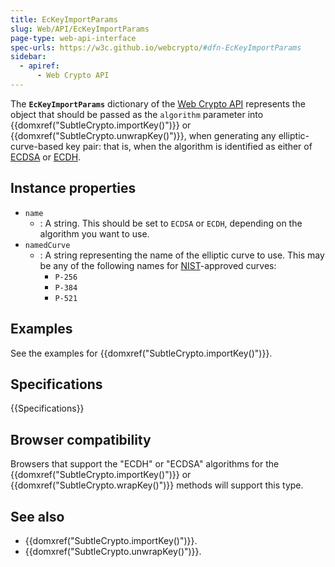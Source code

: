 ```yaml
---
title: EcKeyImportParams
slug: Web/API/EcKeyImportParams
page-type: web-api-interface
spec-urls: https://w3c.github.io/webcrypto/#dfn-EcKeyImportParams
sidebar:
  - apiref:
      - Web Crypto API
---
```


The **`EcKeyImportParams`** dictionary of the [Web Crypto API](/en-US/docs/Web/API/Web_Crypto_API) represents the object that should be passed as the `algorithm` parameter into {{domxref("SubtleCrypto.importKey()")}} or {{domxref("SubtleCrypto.unwrapKey()")}}, when generating any elliptic-curve-based key pair: that is, when the algorithm is identified as either of [ECDSA](/en-US/docs/Web/API/SubtleCrypto/sign#ecdsa) or [ECDH](/en-US/docs/Web/API/SubtleCrypto/deriveKey#ecdh).

## Instance properties

- `name`
  - : A string. This should be set to `ECDSA` or `ECDH`, depending on the algorithm you want to use.
- `namedCurve`
  - : A string representing the name of the elliptic curve to use. This may be any of the following names for [NIST](https://www.nist.gov/)-approved curves:
    - `P-256`
    - `P-384`
    - `P-521`

## Examples

See the examples for {{domxref("SubtleCrypto.importKey()")}}.

## Specifications

{{Specifications}}

## Browser compatibility

Browsers that support the "ECDH" or "ECDSA" algorithms for the {{domxref("SubtleCrypto.importKey()")}} or {{domxref("SubtleCrypto.wrapKey()")}} methods will support this type.

## See also

- {{domxref("SubtleCrypto.importKey()")}}.
- {{domxref("SubtleCrypto.unwrapKey()")}}.
